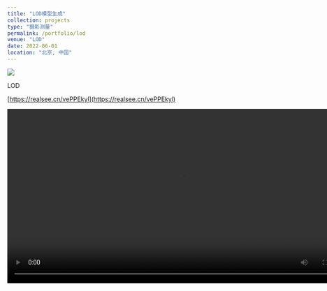 ```yaml
---
title: "LOD模型生成"
collection: projects
type: "摄影测量"
permalink: /portfolio/lod
venue: "LOD"
date: 2022-06-01
location: "北京, 中国"
---
```

![](/portfolio/lod/1.png)


LOD

[https://realsee.cn/vePPEkyl](https://realsee.cn/vePPEkyl)


<video src="/portfolio/lod/22.mp4" controls="controls" width="800" ></video>



